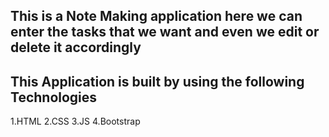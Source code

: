 ## This is a Note Making application here we can enter the  tasks that we want and even we edit or delete it accordingly
## This Application is built by using the following Technologies
 1.HTML
 2.CSS
 3.JS
 4.Bootstrap
